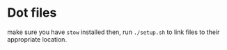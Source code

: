 # Dot files

make sure you have `stow` installed then, run `./setup.sh` to link files to their appropriate location.
